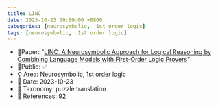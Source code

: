 ```yaml
---
title: LINC
date: 2023-10-23 00:00:00 +0800
categories: [neurosymbolic,  1st order logic]
tags: [neurosymbolic,  1st order logic]
---
```


- 📙Paper: "[LINC: A Neurosymbolic Approach for Logical Reasoning by Combining Language Models with First-Order Logic Provers](https://www.semanticscholar.org/paper/LINC%3A-A-Neurosymbolic-Approach-for-Logical-by-with-Olausson-Gu/66d98dc2aad17c03532dbae21d05f098257cc2e2)"
- 🔑Public: ✅
- ⚲ Area: Neurosymbolic,  1st order logic
- 📅 Date: 2023-10-23
- 🔎 Taxonomy: puzzle translation
- 📝 References: 92
